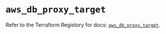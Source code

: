 # `aws_db_proxy_target`

Refer to the Terraform Registory for docs: [`aws_db_proxy_target`](https://registry.terraform.io/providers/hashicorp/aws/4.63.0/docs/resources/db_proxy_target).
